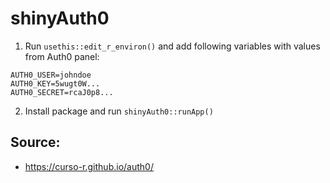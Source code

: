 # shinyAuth0

1. Run `usethis::edit_r_environ()` and add following variables with values from Auth0 panel:
```
AUTH0_USER=johndoe
AUTH0_KEY=5wugt0W...
AUTH0_SECRET=rcaJ0p8...
```
2. Install package and run `shinyAuth0::runApp()`


## Source:
- https://curso-r.github.io/auth0/
